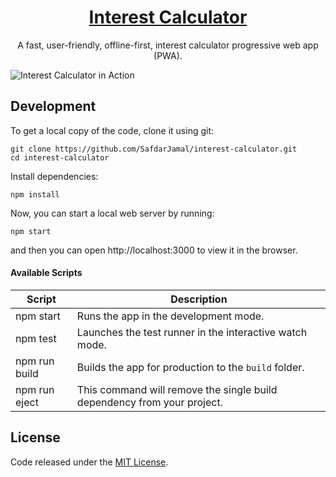 <h1 align="center">
  <a href="https://safdarjama.github.io/interest-calculator/">
    Interest Calculator
  </a>
</h1>

<p align="center">
  A fast, user-friendly, offline-first, interest calculator progressive web app (PWA).
</p>

![Interest Calculator in Action](https://user-images.githubusercontent.com/48409548/95246294-b3525500-082d-11eb-8507-650d617a226f.png)

## Development

To get a local copy of the code, clone it using git:

```
git clone https://github.com/SafdarJamal/interest-calculator.git
cd interest-calculator
```

Install dependencies:

```
npm install
```

Now, you can start a local web server by running:

```
npm start
```

and then you can open http://localhost:3000 to view it in the browser.

#### Available Scripts

| Script        | Description                                                             |
| ------------- | ----------------------------------------------------------------------- |
| npm start     | Runs the app in the development mode.                                   |
| npm test      | Launches the test runner in the interactive watch mode.                 |
| npm run build | Builds the app for production to the `build` folder.                    |
| npm run eject | This command will remove the single build dependency from your project. |

## License

Code released under the [MIT License](https://github.com/SafdarJamal/interest-calculator/blob/master/LICENSE).
